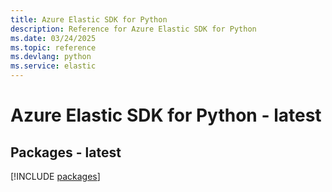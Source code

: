 ```yaml
---
title: Azure Elastic SDK for Python
description: Reference for Azure Elastic SDK for Python
ms.date: 03/24/2025
ms.topic: reference
ms.devlang: python
ms.service: elastic
---
```

# Azure Elastic SDK for Python - latest
## Packages - latest
[!INCLUDE [packages](elastic-index.md)]